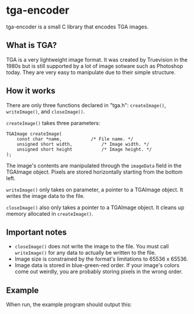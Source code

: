 # tga-encoder

tga-encoder is a small C library that encodes TGA images.

## What is TGA?

TGA is a very lightweight image format. It was created by Truevision in the 1980s but is still supported by a lot of image sotware such as Photoshop today. They are very easy to manipulate due to their simple structure.

## How it works

There are only three functions declared in "tga.h": `createImage()`, `writeImage()`, and `closeImage()`.

`createImage()` takes three parameters:

```
TGAImage createImage(
	const char *name,			/* File name. */
	unsigned short width,			/* Image width. */
	unsigned short height			/* Image height. */
);
```

The image's contents are manipulated through the `imageData` field in the TGAImage object. Pixels are stored horizontally starting from the bottom left.

`writeImage()` only takes on parameter, a pointer to a TGAImage object. It writes the image data to the file.

`closeImage()` also only takes a pointer to a TGAImage object. It cleans up memory allocated in `createImage()`.

## Important notes
- `closeImage()` does not write the image to the file. You must call `writeImage()` for any data to actually be written to the file.
- Image size is constrained by the format's limitations to 65536 x 65536.
- Image data is stored in blue-green-red order. If your image's colors come out weirdly, you are probably storing pixels in the wrong order.

## Example
When run, the example program should output this:

[image]: exampleOutput.png